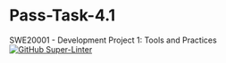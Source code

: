 # Pass-Task-4.1
SWE20001 - Development Project 1: Tools and Practices
[![GitHub Super-Linter](https://github.com/Jeremy-007/Code-Validation-Test/workflows/Lint%20Code%20Base/badge.svg)](https://github.com/marketplace/actions/super-linter)
